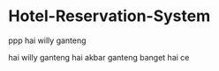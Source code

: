 # Hotel-Reservation-System

ppp
hai willy ganteng


hai willy ganteng
hai akbar ganteng banget
hai ce

